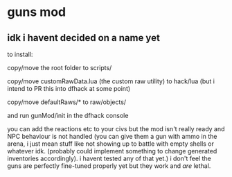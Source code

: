 # guns mod
## idk i havent decided on a name yet

to install:

copy/move the root folder to scripts/

copy/move customRawData.lua (the custom raw utility) to hack/lua (but i intend to PR this into dfhack at some point)

copy/move defaultRaws/* to raw/objects/

and run gunMod/init in the dfhack console


you can add the reactions etc to your civs but the mod isn't really ready and NPC behaviour is not handled (you can give them a gun with ammo in the arena, i just mean stuff like not showing up to battle with empty shells or whatever idk. (probably could implement something to change generated inventories accordingly). i havent tested any of that yet.) i don't feel the guns are perfectly fine-tuned properly yet but they work and *are* lethal.
